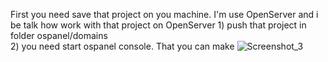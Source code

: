 First you need save that project on you machine.
I'm use OpenServer and i be talk how work with that project on OpenServer
    1) push that project in folder ospanel/domains<br/>
    2) you need start ospanel console. That you can make ![Screenshot_3](https://github.com/rud3nk0/Soft-ui-dashboard/assets/130237226/a6824f18-a45a-4bd8-8b2e-b261921e497d)
   
